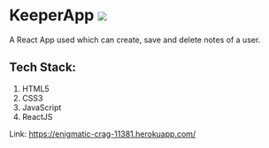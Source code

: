 <h1>KeeperApp <img src='https://drive.google.com/file/d/1Ifazp6rV_A7nZycqtVym9S8kuqCluWQO/view?usp=sharing'></h1>
A React App used which can create, save and delete notes of a user.

<h2>Tech Stack:</h2>
<ol>
  <li>HTML5</li>
  <li>CSS3</li>
  <li>JavaScript</li>
  <li>ReactJS</li>
</ol>

Link: https://enigmatic-crag-11381.herokuapp.com/
